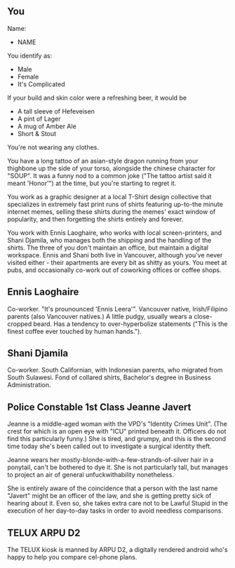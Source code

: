 
You
---

Name:
 * NAME 

You identify as:
 * Male
 * Female
 * It's Complicated

If your build and skin color were a refreshing beer, it would be
 * A tall sleeve of Hefeveisen
 * A pint of Lager
 * A mug of Amber Ale
 * Short & Stout

You're not wearing any clothes. 

You have a long tattoo of an asian-style dragon running from
your thighbone up the side of your torso, alongside the chinese
character for "SOUP".  It was a funny nod to a common joke 
("The tattoo artist said it meant 'Honor'") at the time, but you're
starting to regret it. 

You work as a graphic designer at a local T-Shirt design 
collective that specializes in extremely fast print 
runs of shirts featuring up-to-the minute internet memes, 
selling these shirts during the memes' exact window of 
popularity, and then forgetting the shirts entirely and forever. 

You work with Ennis Laoghaire, who works with local 
screen-printers, and Shani Djamila, who manages both 
the shipping and the handling of the shirts.  The 
three of you don't maintain an office, but maintain a digital
workspace. Ennis and Shani both live in Vancouver, 
although you've never visited either - their apartments 
are every bit as shitty as yours. You meet at pubs, and 
occasionally co-work out of coworking offices or coffee shops. 

Ennis Laoghaire
---------------
Co-worker. "It's prounounced 'Ennis Leera'". Vancouver native,
Irish/Filipino parents (also Vancouver natives.)
A little pudgy, usually wears a close-cropped beard. 
Has a tendency to over-hyperbolize statements ("This is the 
finest coffee ever touched by human hands."). 

Shani Djamila
-------------

Co-worker. South Californian, with Indonesian parents, who
migrated from South Sulawesi. Fond of collared shirts, Bachelor's
degree in Business Administration. 

Police Constable 1st Class Jeanne Javert
----------------------------------------

Jeanne is a middle-aged woman with the VPD's 
"Identity Crimes Unit". (The crest for which is an open eye 
with "ICU" printed beneath it. Officers do not find this 
particularly funny.) She is tired, and grumpy, and this is 
the second time today she's been called out to investigate 
a surgical identity theft. 

Jeanne wears her mostly-blonde-with-a-few-strands-of-silver hair
in a ponytail, can't be bothered to dye it. She is not particularly
tall, but manages to project an air of general unfuckwithability
nonetheless. 

She is entirely aware of the coincidence that a person with the 
last name "Javert" might be an officer of the law, and she is
getting pretty sick of hearing about it. Even so, she takes 
extra care not to be Lawful Stupid in the execution of her
day-to-day tasks in order to avoid needless comparisons. 

TELUX ARPU D2 
-------------

The TELUX kiosk is manned by ARPU D2, a digitally rendered android
who's happy to help you compare cel-phone plans. 

